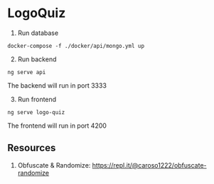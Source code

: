 # LogoQuiz

1. Run database
```
docker-compose -f ./docker/api/mongo.yml up
```

2. Run backend
```
ng serve api
```
The backend will run in port 3333

3. Run frontend
```
ng serve logo-quiz
```
The frontend will run in port 4200

## Resources

1. Obfuscate & Randomize: https://repl.it/@caroso1222/obfuscate-randomize